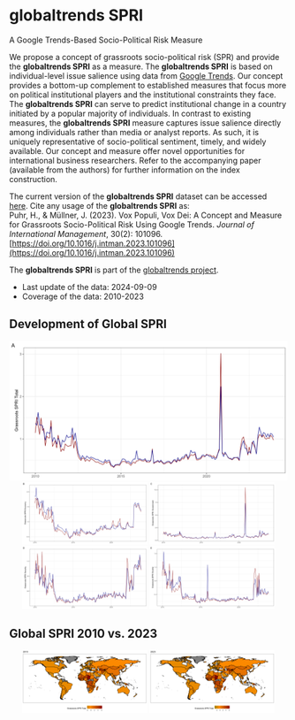 # globaltrends SPRI
 A Google Trends-Based Socio-Political Risk Measure

We propose a concept of grassroots socio-political risk (SPR) and provide the **globaltrends SPRI** as a measure. The **globaltrends SPRI** is based on individual-level issue salience using data from [Google Trends](https://trends.google.com/trends/). Our concept provides a bottom-up complement to established measures that focus more on political institutional players and the institutional constraints they face. The **globaltrends SPRI** can serve to predict institutional change in a country initiated by a popular majority of individuals. In contrast to existing measures, the **globaltrends SPRI** measure captures issue salience directly among individuals rather than media or analyst reports. As such, it is uniquely representative of socio-political sentiment, timely, and widely available. Our concept and measure offer novel opportunities for international business researchers. Refer to the accompanying paper (available from the authors) for further information on the index construction.

The current version of the **globaltrends SPRI** dataset can be accessed [here](https://github.com/ha-pu/globaltrends_spri/blob/main/data_spri.xlsx). Cite any usage of the **globaltrends SPRI** as:  
Puhr, H., & Müllner, J. (2023). Vox Populi, Vox Dei: A Concept and Measure for Grassroots Socio-Political Risk Using Google Trends. *Journal of International Management*, 30(2): 101096. [https://doi.org/10.1016/j.intman.2023.101096](https://doi.org/10.1016/j.intman.2023.101096)

The **globaltrends SPRI** is part of the [globaltrends project](https://github.com/ha-pu/globaltrends).

* Last update of the data: 2024-09-09
* Coverage of the data: 2010-2023

## Development of Global SPRI

<p align="center">
  <img src="images/spri_global_Total.png">
  <img src="images/spri_global_Economy.png" width="45%">
  <img src="images/spri_global_Government.png" width="45%">
  <img src="images/spri_global_Security.png" width="45%">
  <img src="images/spri_global_Society.png" width="45%">
</p>

## Global SPRI 2010 vs. 2023
<p align="center">
  <img src="images/spri_map_old.png" width="45%">
  <img src="images/spri_map_new.png" width="45%">
</p>
